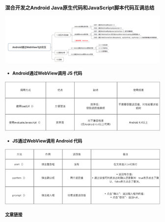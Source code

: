 ### 混合开发之Android Java原生代码和JavaScript脚本代码互调总结

![](/assets/944365-29c6a46c81304f4f.png)

- #### Android通过WebView调用 JS 代码

![Android通过WebView调用 JS 代码调用方式对比](/assets/944365-30f095d4c9e638fd.png)

- #### JS通过WebView调用 Android 代码

![](/assets/944365-1385f748618af886.png)

#### [文章链接](http://blog.csdn.net/carson_ho/article/details/64904691)